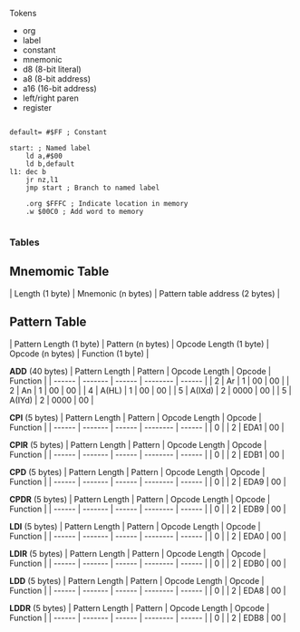 Tokens

* org
* label
* constant
* mnemonic
* d8 (8-bit literal)
* a8 (8-bit address)
* a16 (16-bit address)
* left/right paren
* register

```assembly

default= #$FF ; Constant

start: ; Named label
    ld a,#$00
    ld b,default
l1: dec b 
    jr nz,l1 
    jmp start ; Branch to named label

    .org $FFFC ; Indicate location in memory
    .w $00C0 ; Add word to memory 
    
```

### Tables

Mnemomic Table
---------------
| Length (1 byte) | Mnemonic (n bytes) | Pattern table address (2 bytes) |

Pattern Table
---------------
| Pattern Length (1 byte) | Pattern (n bytes) | Opcode Length (1 byte) | Opcode (n bytes) | Function (1 byte) |

**ADD** (40 bytes)
| Pattern Length | Pattern | Opcode Length | Opcode | Function |
| ------ | ------- | ------ | -------- | ------ |
| 2 | Ar | 1 | 00 | 00 | 
| 2 | An | 1 | 00 | 00 | 
| 4 | A(HL) | 1 | 00 | 00 | 
| 5 | A(IXd) | 2 | 0000 | 00 | 
| 5 | A(IYd) | 2 | 0000 | 00 | 

**CPI** (5 bytes)
| Pattern Length | Pattern | Opcode Length | Opcode | Function |
| ------ | ------- | ------ | -------- | ------ |
| 0 | | 2 | EDA1 | 00 |

**CPIR** (5 bytes)
| Pattern Length | Pattern | Opcode Length | Opcode | Function |
| ------ | ------- | ------ | -------- | ------ |
| 0 | | 2 | EDB1 | 00 |

**CPD** (5 bytes)
| Pattern Length | Pattern | Opcode Length | Opcode | Function |
| ------ | ------- | ------ | -------- | ------ |
| 0 | | 2 | EDA9 | 00 |

**CPDR** (5 bytes)
| Pattern Length | Pattern | Opcode Length | Opcode | Function |
| ------ | ------- | ------ | -------- | ------ |
| 0 | | 2 | EDB9 | 00 |

**LDI** (5 bytes)
| Pattern Length | Pattern | Opcode Length | Opcode | Function |
| ------ | ------- | ------ | -------- | ------ |
| 0 | | 2 | EDA0 | 00 |

**LDIR** (5 bytes)
| Pattern Length | Pattern | Opcode Length | Opcode | Function |
| ------ | ------- | ------ | -------- | ------ |
| 0 | | 2 | EDB0 | 00 |

**LDD** (5 bytes)
| Pattern Length | Pattern | Opcode Length | Opcode | Function |
| ------ | ------- | ------ | -------- | ------ |
| 0 | | 2 | EDA8 | 00 |

**LDDR** (5 bytes)
| Pattern Length | Pattern | Opcode Length | Opcode | Function |
| ------ | ------- | ------ | -------- | ------ |
| 0 | | 2 | EDB8 | 00 |
